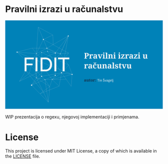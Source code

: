 # Pravilni izrazi u računalstvu

[![Presentation preview](img/preview.png)](http://htmlpreview.github.io/?https://github.com/Caellian/UNIRI_Pravilni_izrazi/blob/trunk/Pravilni%20izrazi.html)

WIP prezentacija o regexu, njegovoj implementaciji i primjenama.

# License
This project is licensed under MIT License, a copy of which is available in the [LICENSE](./LICENSE) file.

